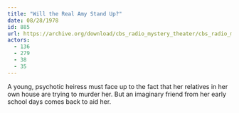 ```yaml
---
title: "Will the Real Amy Stand Up?"
date: 08/28/1978
id: 885
url: https://archive.org/download/cbs_radio_mystery_theater/cbs_radio_mystery_theater-0851-0900.zip/cbs_radio_mystery_theater-0851-0900%2Fcbsrmt_0885_will_the_real_amy_stand_up.mp3
actors:
  - 136
  - 279
  - 38
  - 35
---
```

A young, psychotic heiress must face up to the fact that her relatives in her own house are trying to murder her. But an imaginary friend from her early school days comes back to aid her.